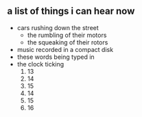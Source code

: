## a list of things i can hear now
- cars rushing down the street
	* the rumbling of their motors
	* the squeaking of their rotors
- music recorded in a compact disk
- these words being typed in
- the clock ticking
	1. 13
	2. 14
	3. 15
	4. 14
	5. 15
	6. 16
